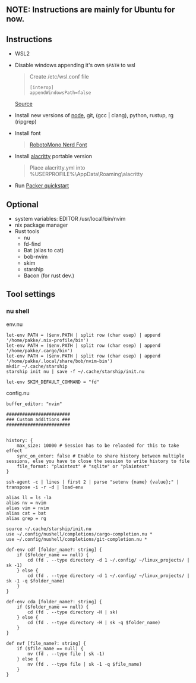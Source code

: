 ## NOTE: Instructions are mainly for Ubuntu for now.
## Instructions
- WSL2
- Disable windows appending it's own ```$PATH``` to wsl
    >Create /etc/wsl.conf file
    >```
    >[interop]
    >appendWindowsPath=false
    >```
    
    [Source](https://learn.microsoft.com/en-us/windows/wsl/release-notes#build-17713)
- Install new versions of [node](https://github.com/nodesource/distributions/blob/master/README.md#debinstall), git, (gcc | clang), python, rustup,
    rg (ripgrep)
- Install font
    >[RobotoMono Nerd Font](https://www.nerdfonts.com/font-downloads)
- Install [alacritty](https://github.com/alacritty/alacritty/releases) portable version
    >Place alacritty.yml into %USERPROFILE%\AppData\Roaming\alacritty
- Run [Packer quickstart](https://github.com/wbthomason/packer.nvim#quickstart)


## Optional
- system variables:
    EDITOR 	/usr/local/bin/nvim
- nix package manager
- Rust tools
    - nu
    - fd-find
    - Bat (alias to cat)
    - bob-nvim
    - skim
    - starship
    - Bacon (for rust dev.)


## Tool settings
### nu shell
env.nu
```
let-env PATH = ($env.PATH | split row (char esep) | append '/home/pakke/.nix-profile/bin')
let-env PATH = ($env.PATH | split row (char esep) | append '/home/pakke/.cargo/bin')
let-env PATH = ($env.PATH | split row (char esep) | append '/home/pakke/.local/share/bob/nvim-bin')
mkdir ~/.cache/starship
starship init nu | save -f ~/.cache/starship/init.nu

let-env SKIM_DEFAULT_COMMAND = "fd"
```

config.nu
```
buffer_editor: "nvim"

########################
### Custom additions ###
########################


history: {
    max_size: 10000 # Session has to be reloaded for this to take effect
    sync_on_enter: false # Enable to share history between multiple sessions, else you have to close the session to write history to file
    file_format: "plaintext" # "sqlite" or "plaintext"
}

ssh-agent -c | lines | first 2 | parse "setenv {name} {value};" | transpose -i -r -d | load-env

alias ll = ls -la
alias nv = nvim
alias vim = nvim
alias cat = bat
alias grep = rg

source ~/.cache/starship/init.nu
use ~/.config/nushell/completions/cargo-completion.nu *
use ~/.config/nushell/completions/git-completion.nu *

def-env cdf [folder_name?: string] {
    if ($folder_name == null) {
        cd (fd . --type directory -d 1 ~/.config/ ~/linux_projects/ | sk -1)
    } else {
        cd (fd . --type directory -d 1 ~/.config/ ~/linux_projects/ | sk -1 -q $folder_name)
    }
}

def-env cda [folder_name?: string] {
    if ($folder_name == null) {
        cd (fd . --type directory -H | sk)
    } else {
        cd (fd . --type directory -H | sk -q $folder_name)
    }
}

def nvf [file_name?: string] {
    if ($file_name == null) {
        nv (fd . --type file | sk -1)
    } else {
        nv (fd . --type file | sk -1 -q $file_name)
    }
}

```
